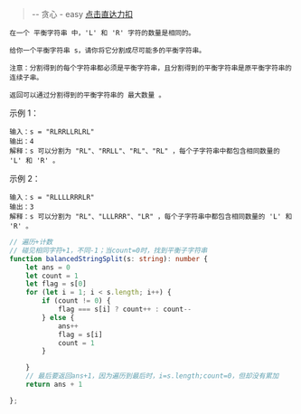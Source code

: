> -- 贪心 - easy
> [点击直达力扣](https://leetcode.cn/problems/split-a-string-in-balanced-strings/description/)

    在一个 平衡字符串 中，'L' 和 'R' 字符的数量是相同的。
    
    给你一个平衡字符串 s，请你将它分割成尽可能多的平衡字符串。
    
    注意：分割得到的每个字符串都必须是平衡字符串，且分割得到的平衡字符串是原平衡字符串的连续子串。
    
    返回可以通过分割得到的平衡字符串的 最大数量 。

示例 1：

    输入：s = "RLRRLLRLRL"
    输出：4
    解释：s 可以分割为 "RL"、"RRLL"、"RL"、"RL" ，每个子字符串中都包含相同数量的 'L' 和 'R' 。

示例 2：

    输入：s = "RLLLLRRRLR"
    输出：3
    解释：s 可以分割为 "RL"、"LLLRRR"、"LR" ，每个子字符串中都包含相同数量的 'L' 和 'R' 。

```typescript
// 遍历+计数
// 碰见相同字符+1，不同-1；当count=0时，找到平衡子字符串
function balancedStringSplit(s: string): number {
    let ans = 0
    let count = 1
    let flag = s[0]
    for (let i = 1; i < s.length; i++) {
        if (count != 0) {
            flag === s[i] ? count++ : count--
        } else {
            ans++
            flag = s[i]
            count = 1
        }

    }
    // 最后要返回ans+1，因为遍历到最后时，i=s.length;count=0，但却没有累加
    return ans + 1

};
```